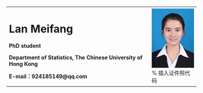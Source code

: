 <table border="0">
  <tr>
    <td width="75%">
      <h1>Lan Meifang</h1>
      <p><b>PhD student</b></p>
      <p><b>Department of Statistics, The Chinese University of Hong Kong</b></p>
      <p><b>E-mail：924185149@qq.com</b></p>
    </td>
    <td width="25%">
      <img src="/LanMeifang_photo.jpg" width="100%">      % 插入证件照代码
    </td>
  </tr>
</table>
